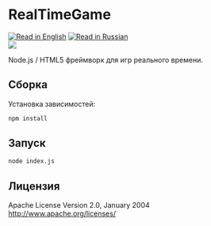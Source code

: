 RealTimeGame
======
[![Read in English](http://www.printableworldflags.com/icon-flags/24/United%20Kingdom.png)](https://github.com/SquareGearsLogic/RealTimeGame) [![Read in Russian](http://www.printableworldflags.com/icon-flags/24/Russian%20Federation.png)](https://github.com/SquareGearsLogic/RealTimeGame/README.ru.md)  
![](https://travis-ci.org/SquareGearsLogic/RealTimeGame.svg?branch=master)

Node.js / HTML5 фреймворк для игр реального времени.

Сборка
-----------
Установка зависимостей:
```bash
npm install
```

Запуск
-----------
```bash
node index.js
```

Лицензия
-----------
Apache License Version 2.0, January 2004
http://www.apache.org/licenses/